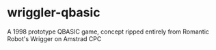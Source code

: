 # wriggler-qbasic
A 1998 prototype QBASIC game, concept ripped entirely from Romantic Robot's Wrigger on Amstrad CPC
